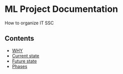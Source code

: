 # ML Project Documentation

How to organize IT SSC

##  Contents
- [WHY](why.md)
- [Current state](currentState.md)
- [Future state](futureState.md)
- [Phases](references.md)
